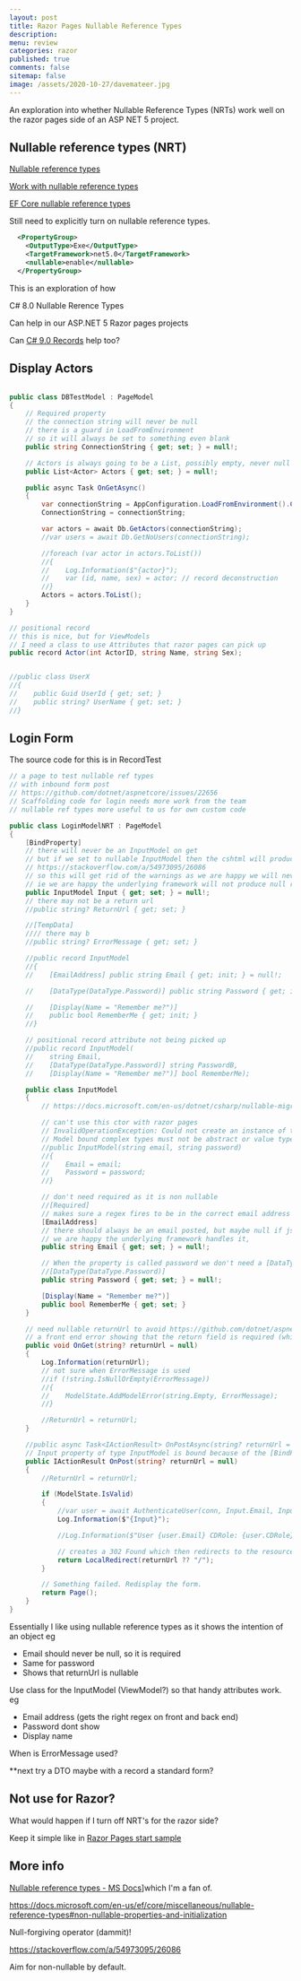 ```yaml
---
layout: post
title: Razor Pages Nullable Reference Types
description: 
menu: review
categories: razor 
published: true 
comments: false     
sitemap: false
image: /assets/2020-10-27/davemateer.jpg
---
```


<!-- [![alt text](/assets/2020-10-12/db.jpg "Db from Caspar Camille Rubin on Unsplash")](https://unsplash.com/@casparrubin) -->

An exploration into whether Nullable Reference Types (NRTs) work well on the razor pages side of an ASP NET 5 project.

## Nullable reference types (NRT)

[Nullable reference types](https://docs.microsoft.com/en-us/dotnet/csharp/nullable-references)

[Work with nullable reference types](https://docs.microsoft.com/en-us/dotnet/csharp/tutorials/nullable-reference-types)

[EF Core nullable reference types](https://docs.microsoft.com/en-us/ef/core/miscellaneous/nullable-reference-types)

Still need to explicitly turn on nullable reference types. 

```xml
  <PropertyGroup>
    <OutputType>Exe</OutputType>
    <TargetFramework>net5.0</TargetFramework>
    <nullable>enable</nullable>
  </PropertyGroup>
```

This is an exploration of how 

C# 8.0 Nullable Rerence Types

Can help in our ASP.NET 5 Razor pages projects

Can [C# 9.0 Records]() help too?

## Display Actors

```cs

public class DBTestModel : PageModel
{
    // Required property
    // the connection string will never be null
    // there is a guard in LoadFromEnvironment
    // so it will always be set to something even blank
    public string ConnectionString { get; set; } = null!;

    // Actors is always going to be a List, possibly empty, never null
    public List<Actor> Actors { get; set; } = null!;

    public async Task OnGetAsync()
    {
        var connectionString = AppConfiguration.LoadFromEnvironment().ConnectionString;
        ConnectionString = connectionString;

        var actors = await Db.GetActors(connectionString);
        //var users = await Db.GetNoUsers(connectionString);

        //foreach (var actor in actors.ToList())
        //{
        //    Log.Information($"{actor}");
        //    var (id, name, sex) = actor; // record deconstruction
        //}
        Actors = actors.ToList();
    }
}

// positional record
// this is nice, but for ViewModels
// I need a class to use Attributes that razor pages can pick up
public record Actor(int ActorID, string Name, string Sex);


//public class UserX
//{
//    public Guid UserId { get; set; }
//    public string? UserName { get; set; }
//}
```


## Login Form

The source code for this is in RecordTest

```cs
// a page to test nullable ref types
// with inbound form post
// https://github.com/dotnet/aspnetcore/issues/22656
// Scaffolding code for login needs more work from the team
// nullable ref types more useful to us for own custom code

public class LoginModelNRT : PageModel
{
    [BindProperty]
    // there will never be an InputModel on get
    // but if we set to nullable InputModel then the cshtml will produce dereference warnings
    // https://stackoverflow.com/a/54973095/26086
    // so this will get rid of the warnings as we are happy we will never get dereferences on the front
    // ie we are happy the underlying framework will not produce null reference exceptions
    public InputModel Input { get; set; } = null!;
    // there may not be a return url
    //public string? ReturnUrl { get; set; }

    //[TempData]
    //// there may b
    //public string? ErrorMessage { get; set; }

    //public record InputModel
    //{
    //    [EmailAddress] public string Email { get; init; } = null!;

    //    [DataType(DataType.Password)] public string Password { get; init; } = null!;

    //    [Display(Name = "Remember me?")]
    //    public bool RememberMe { get; init; }
    //}

    // positional record attribute not being picked up
    //public record InputModel(
    //    string Email,
    //    [DataType(DataType.Password)] string PasswordB,
    //    [Display(Name = "Remember me?")] bool RememberMe);

    public class InputModel
    {
        // https://docs.microsoft.com/en-us/dotnet/csharp/nullable-migration-strategies#late-initialized-properties-data-transfer-objects-and-nullability

        // can't use this ctor with razor pages
        // InvalidOperationException: Could not create an instance of type
        // Model bound complex types must not be abstract or value types and must have a parameterless constructor
        //public InputModel(string email, string password)
        //{
        //    Email = email;
        //    Password = password;
        //}

        // don't need required as it is non nullable
        //[Required]
        // makes sure a regex fires to be in the correct email address form
        [EmailAddress]
        // there should always be an email posted, but maybe null if js validator doesn't fire
        // we are happy the underlying framework handles it, 
        public string Email { get; set; } = null!;

        // When the property is called password we don't need a [DataType(DataType.Password)]
        //[DataType(DataType.Password)]
        public string Password { get; set; } = null!;

        [Display(Name = "Remember me?")]
        public bool RememberMe { get; set; }
    }

    // need nullable returnUrl to avoid https://github.com/dotnet/aspnetcore/issues/22656
    // a front end error showing that the return field is required (which it isn't required, so it should be nullable)
    public void OnGet(string? returnUrl = null)
    {
        Log.Information(returnUrl);
        // not sure when ErrorMessage is used
        //if (!string.IsNullOrEmpty(ErrorMessage))
        //{
        //    ModelState.AddModelError(string.Empty, ErrorMessage);
        //}

        //ReturnUrl = returnUrl;
    }

    //public async Task<IActionResult> OnPostAsync(string? returnUrl = null)
    // Input property of type InputModel is bound because of the [BindProperty] attribute
    public IActionResult OnPost(string? returnUrl = null)
    {
        //ReturnUrl = returnUrl;

        if (ModelState.IsValid)
        {
            //var user = await AuthenticateUser(conn, Input.Email, Input.Password);
            Log.Information($"{Input}");

            //Log.Information($"User {user.Email} CDRole: {user.CDRole} logged in at {DateTime.UtcNow}");

            // creates a 302 Found which then redirects to the resource
            return LocalRedirect(returnUrl ?? "/");
        }

        // Something failed. Redisplay the form.
        return Page();
    }
}

```

Essentially I like using nullable reference types as it shows the intention of an object eg

- Email should never be null, so it is required
- Same for password
- Shows that returnUrl is nullable

Use class for the InputModel (ViewModel?) so that handy attributes work. eg

- Email address (gets the right regex on front and back end)
- Password dont show
- Display name


When is ErrorMessage used?

**next try a DTO maybe with a record
a standard form?

## Not use for Razor?

What would happen if I turn off NRT's for the razor side?

Keep it simple like in [Razor Pages start sample](https://docs.microsoft.com/en-us/aspnet/core/tutorials/razor-pages/razor-pages-start?view=aspnetcore-5.0&tabs=visual-studio)

## More info


[Nullable reference types - MS Docs](https://docs.microsoft.com/en-us/dotnet/csharp/nullable-references)]which I'm a fan of.

https://docs.microsoft.com/en-us/ef/core/miscellaneous/nullable-reference-types#non-nullable-properties-and-initialization

Null-forgiving operator (dammit)!

https://stackoverflow.com/a/54973095/26086

Aim for non-nullable by default.


